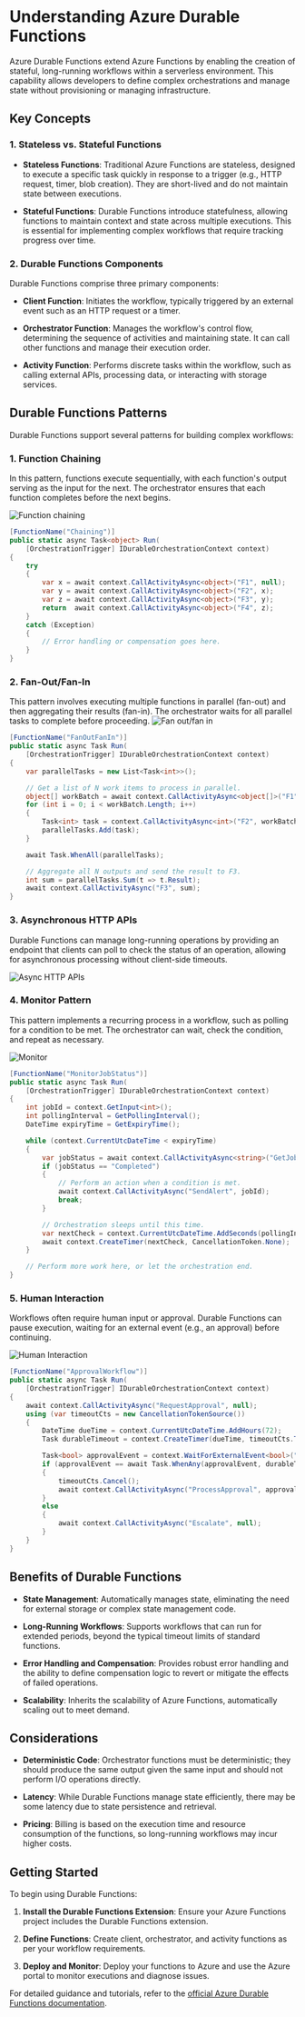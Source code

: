 # Understanding Azure Durable Functions

Azure Durable Functions extend Azure Functions by enabling the creation of stateful, long-running workflows within a serverless environment. This capability allows developers to define complex orchestrations and manage state without provisioning or managing infrastructure.

## Key Concepts

### 1. Stateless vs. Stateful Functions

- **Stateless Functions**: Traditional Azure Functions are stateless, designed to execute a specific task quickly in response to a trigger (e.g., HTTP request, timer, blob creation). They are short-lived and do not maintain state between executions.

- **Stateful Functions**: Durable Functions introduce statefulness, allowing functions to maintain context and state across multiple executions. This is essential for implementing complex workflows that require tracking progress over time.

### 2. Durable Functions Components

Durable Functions comprise three primary components:

- **Client Function**: Initiates the workflow, typically triggered by an external event such as an HTTP request or a timer.

- **Orchestrator Function**: Manages the workflow's control flow, determining the sequence of activities and maintaining state. It can call other functions and manage their execution order.

- **Activity Function**: Performs discrete tasks within the workflow, such as calling external APIs, processing data, or interacting with storage services.

## Durable Functions Patterns

Durable Functions support several patterns for building complex workflows:

### 1. Function Chaining

In this pattern, functions execute sequentially, with each function's output serving as the input for the next. The orchestrator ensures that each function completes before the next begins.

![Function chaining](https://learn.microsoft.com/en-us/azure/azure-functions/durable/media/durable-functions-concepts/function-chaining.png " Function chaining")

```csharp
[FunctionName("Chaining")]
public static async Task<object> Run(
    [OrchestrationTrigger] IDurableOrchestrationContext context)
{
    try
    {
        var x = await context.CallActivityAsync<object>("F1", null);
        var y = await context.CallActivityAsync<object>("F2", x);
        var z = await context.CallActivityAsync<object>("F3", y);
        return  await context.CallActivityAsync<object>("F4", z);
    }
    catch (Exception)
    {
        // Error handling or compensation goes here.
    }
}
```

### 2. Fan-Out/Fan-In

This pattern involves executing multiple functions in parallel (fan-out) and then aggregating their results (fan-in). The orchestrator waits for all parallel tasks to complete before proceeding.
![ Fan out/fan in](https://learn.microsoft.com/en-us/azure/azure-functions/durable/media/durable-functions-concepts/fan-out-fan-in.png " Fan out/fan in")
```csharp
[FunctionName("FanOutFanIn")]
public static async Task Run(
    [OrchestrationTrigger] IDurableOrchestrationContext context)
{
    var parallelTasks = new List<Task<int>>();

    // Get a list of N work items to process in parallel.
    object[] workBatch = await context.CallActivityAsync<object[]>("F1", null);
    for (int i = 0; i < workBatch.Length; i++)
    {
        Task<int> task = context.CallActivityAsync<int>("F2", workBatch[i]);
        parallelTasks.Add(task);
    }

    await Task.WhenAll(parallelTasks);

    // Aggregate all N outputs and send the result to F3.
    int sum = parallelTasks.Sum(t => t.Result);
    await context.CallActivityAsync("F3", sum);
}
```

### 3. Asynchronous HTTP APIs

Durable Functions can manage long-running operations by providing an endpoint that clients can poll to check the status of an operation, allowing for asynchronous processing without client-side timeouts.

![Async HTTP APIs](https://learn.microsoft.com/en-us/azure/azure-functions/durable/media/durable-functions-concepts/async-http-api.png "Async HTTP APIs")


### 4. Monitor Pattern

This pattern implements a recurring process in a workflow, such as polling for a condition to be met. The orchestrator can wait, check the condition, and repeat as necessary.

![Monitor](https://learn.microsoft.com/en-us/azure/azure-functions/durable/media/durable-functions-concepts/monitor.png
"Monitor")

```csharp
[FunctionName("MonitorJobStatus")]
public static async Task Run(
    [OrchestrationTrigger] IDurableOrchestrationContext context)
{
    int jobId = context.GetInput<int>();
    int pollingInterval = GetPollingInterval();
    DateTime expiryTime = GetExpiryTime();

    while (context.CurrentUtcDateTime < expiryTime)
    {
        var jobStatus = await context.CallActivityAsync<string>("GetJobStatus", jobId);
        if (jobStatus == "Completed")
        {
            // Perform an action when a condition is met.
            await context.CallActivityAsync("SendAlert", jobId);
            break;
        }

        // Orchestration sleeps until this time.
        var nextCheck = context.CurrentUtcDateTime.AddSeconds(pollingInterval);
        await context.CreateTimer(nextCheck, CancellationToken.None);
    }

    // Perform more work here, or let the orchestration end.
}
```

### 5. Human Interaction

Workflows often require human input or approval. Durable Functions can pause execution, waiting for an external event (e.g., an approval) before continuing.

![ Human Interaction](https://learn.microsoft.com/en-us/azure/azure-functions/durable/media/durable-functions-concepts/approval.png " Human Interaction")

```csharp
[FunctionName("ApprovalWorkflow")]
public static async Task Run(
    [OrchestrationTrigger] IDurableOrchestrationContext context)
{
    await context.CallActivityAsync("RequestApproval", null);
    using (var timeoutCts = new CancellationTokenSource())
    {
        DateTime dueTime = context.CurrentUtcDateTime.AddHours(72);
        Task durableTimeout = context.CreateTimer(dueTime, timeoutCts.Token);

        Task<bool> approvalEvent = context.WaitForExternalEvent<bool>("ApprovalEvent");
        if (approvalEvent == await Task.WhenAny(approvalEvent, durableTimeout))
        {
            timeoutCts.Cancel();
            await context.CallActivityAsync("ProcessApproval", approvalEvent.Result);
        }
        else
        {
            await context.CallActivityAsync("Escalate", null);
        }
    }
}
```

## Benefits of Durable Functions

- **State Management**: Automatically manages state, eliminating the need for external storage or complex state management code.

- **Long-Running Workflows**: Supports workflows that can run for extended periods, beyond the typical timeout limits of standard functions.

- **Error Handling and Compensation**: Provides robust error handling and the ability to define compensation logic to revert or mitigate the effects of failed operations.

- **Scalability**: Inherits the scalability of Azure Functions, automatically scaling out to meet demand.

## Considerations

- **Deterministic Code**: Orchestrator functions must be deterministic; they should produce the same output given the same input and should not perform I/O operations directly.

- **Latency**: While Durable Functions manage state efficiently, there may be some latency due to state persistence and retrieval.

- **Pricing**: Billing is based on the execution time and resource consumption of the functions, so long-running workflows may incur higher costs.

## Getting Started

To begin using Durable Functions:

1. **Install the Durable Functions Extension**: Ensure your Azure Functions project includes the Durable Functions extension.

2. **Define Functions**: Create client, orchestrator, and activity functions as per your workflow requirements.

3. **Deploy and Monitor**: Deploy your functions to Azure and use the Azure portal to monitor executions and diagnose issues.

For detailed guidance and tutorials, refer to the [official Azure Durable Functions documentation][1].

[1]: https://learn.microsoft.com/en-us/azure/azure-functions/durable/
